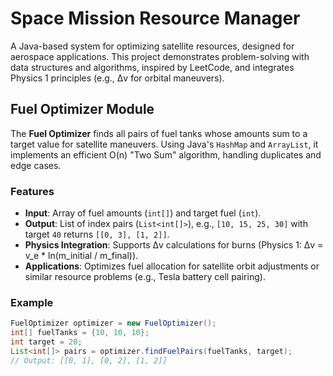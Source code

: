# Space Mission Resource Manager

A Java-based system for optimizing satellite resources, designed for aerospace applications. This project demonstrates problem-solving with data structures and algorithms, inspired by LeetCode, and integrates Physics 1 principles (e.g., Δv for orbital maneuvers). 

## Fuel Optimizer Module

The **Fuel Optimizer** finds all pairs of fuel tanks whose amounts sum to a target value for satellite maneuvers. Using Java's `HashMap` and `ArrayList`, it implements an efficient O(n) "Two Sum" algorithm, handling duplicates and edge cases.

### Features
- **Input**: Array of fuel amounts (`int[]`) and target fuel (`int`).
- **Output**: List of index pairs (`List<int[]>`), e.g., `[10, 15, 25, 30]` with target `40` returns `[[0, 3], [1, 2]]`.
- **Physics Integration**: Supports Δv calculations for burns (Physics 1: Δv = v_e * ln(m_initial / m_final)).
- **Applications**: Optimizes fuel allocation for satellite orbit adjustments or similar resource problems (e.g., Tesla battery cell pairing).

### Example
```java
FuelOptimizer optimizer = new FuelOptimizer();
int[] fuelTanks = {10, 10, 10};
int target = 20;
List<int[]> pairs = optimizer.findFuelPairs(fuelTanks, target);
// Output: [[0, 1], [0, 2], [1, 2]]
